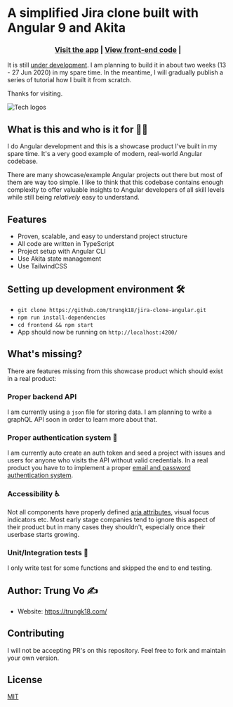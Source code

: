 # A simplified Jira clone built with Angular 9 and Akita

<h3 align="center">
  <a href="https://jira.trungk18.com/wip">Visit the app</a> |
  <a href="hthttps://github.com/trungk18/jira-clone-angular/tree/master/frontend">View front-end code</a> |  
</h3>

It is still <u>under development</u>. I am planning to build it in about two weeks (13 - 27 Jun 2020) in my spare time. In the meantime, I will gradually publish a series of tutorial how I built it from scratch.

Thanks for visiting.

![Tech logos][stack]

## What is this and who is it for 🤷‍♀️

I do Angular development and this is a showcase product I've built in my spare time. It's a very good example of modern, real-world Angular codebase.

There are many showcase/example Angular projects out there but most of them are way too simple. I like to think that this codebase contains enough complexity to offer valuable insights to Angular developers of all skill levels while still being _relatively_ easy to understand.

## Features

- Proven, scalable, and easy to understand project structure
- All code are written in TypeScript
- Project setup with Angular CLI
- Use Akita state management
- Use TailwindCSS

## Setting up development environment 🛠

- `git clone https://github.com/trungk18/jira-clone-angular.git`
- `npm run install-dependencies`
- `cd frontend && npm start`
- App should now be running on `http://localhost:4200/`

## What's missing?

There are features missing from this showcase product which should exist in a real product:

### Proper backend API

I am currently using a `json` file for storing data. I am planning to write a graphQL API soon in order to learn more about that.

### Proper authentication system 🔐

I am currently auto create an auth token and seed a project with issues and users for anyone who visits the API without valid credentials. In a real product you have to to implement a proper [email and password authentication system](https://www.google.com/search?q=email+and+password+authentication+node+js&oq=email+and+password+authentication+node+js).

### Accessibility ♿

Not all components have properly defined [aria attributes](https://developer.mozilla.org/en-US/docs/Web/Accessibility/ARIA), visual focus indicators etc. Most early stage companies tend to ignore this aspect of their product but in many cases they shouldn't, especially once their userbase starts growing.

### Unit/Integration tests 🧪

I only write test for some functions and skipped the end to end testing.

## Author: Trung Vo ✍️

- Website: https://trungk18.com/

## Contributing

I will not be accepting PR's on this repository. Feel free to fork and maintain your own version.

## License

[MIT](https://opensource.org/licenses/MIT)

[stack]: https://github.com/trungk18/jira-clone-angular/raw/master/frontend/src/assets/img/jira-clone-tech-stack.png
